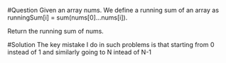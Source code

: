 #Question
Given an array nums. We define a running sum of an array as runningSum[i] = sum(nums[0]…nums[i]).

Return the running sum of nums.

#Solution
The key mistake I do in such problems is that starting from 0 instead of 1
and similarly going to N intead of N-1
